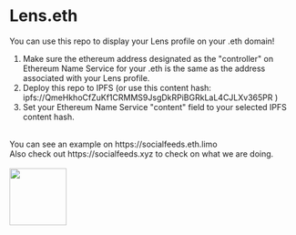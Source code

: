 # Lens.eth
You can use this repo to display your Lens profile on your .eth domain!<br />
1. Make sure the ethereum address designated as the "controller" on Ethereum Name Service for your .eth is the same as the address associated with your Lens profile.<br />
2. Deploy this repo to IPFS (or use this content hash: ipfs://QmeHkhoCfZuKf1CRMMS9JsgDkRPiBGRkLaL4CJLXv365PR )<br />
3. Set your Ethereum Name Service "content" field to your selected IPFS content hash.<br />
<br />
You can see an example on https://socialfeeds.eth.limo<br />
Also check out https://socialfeeds.xyz to check on what we are doing.<br />
<br />
<img src="https://user-images.githubusercontent.com/15719199/205346692-541d9369-c778-4c50-8be3-c8ac6272386e.png" width=100 align=center>
